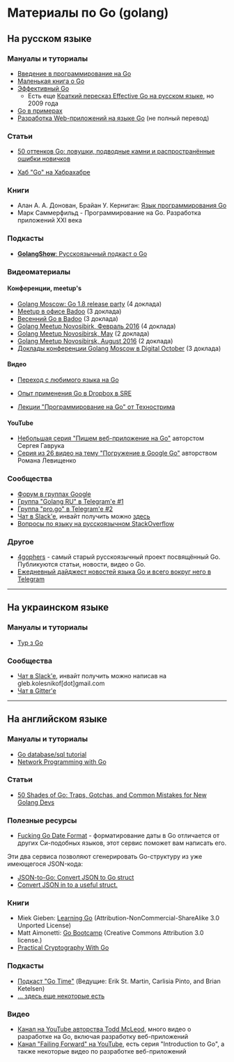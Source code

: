 # Материалы по Go (golang)

## На русском языке

### Мануалы и туториалы

- [Введение в программирование на Go][1]
- [Маленькая книга о Go][3]
- [Эффективный Go][2]
  - Есть еще [Краткий пересказ Effective Go на русском языке][4], но 2009 года
- [Go в примерах][25]
- [Разработка Web-приложений на языке Go][35] (не полный перевод)

### Статьи

- [50 оттенков Go: ловушки, подводные камни и распространённые ошибки новичков][6]

- [Хаб "Go" на Хабрахабре][37]

### Книги

- Алан А. А. Донован, Брайан У. Керниган: [Язык программирования Go][7]
- Марк Саммерфильд - Программирование на Go. Разработка приложений XXI века

### Подкасты

- [**GolangShow**: Русскоязычный подкаст о Go][20]

### Видеоматериалы

#### Конференции, meetup's

- [Golang Moscow: Go 1.8 release party][15] (4 доклада)
- [Meetup в офисе Badoo][16] (3 доклада)
- [Весенний Go в Badoo][17] (3 доклада)
- [Golang Meetup Novosibirk, Февраль 2016][21] (4 доклада)
- [Golang Meetup Novosibirsk, May][22] (2 доклада)
- [Golang Meetup Novosibirsk, August 2016][23] (2 доклада)
- [Доклады конференции Golang Moscow в Digital October][24] (3 доклада)

#### Видео

- [Переход с любимого языка на Go][18]
- [Опыт применения Go в Dropbox в SRE][19]

- [Лекции "Программирование на Go" от Технострима][46]

#### YouTube

- [Небольшая серия "Пишем веб-приложение на Go"][42] авторстом Сергея Гаврука
- [Серия из 26 видео на тему "Погружение в Google Go"][43] авторством Романа Левищенко

### Сообщества

- [Форум в группах Google][12]
- [Группа "Golang RU" в Telegram'e #1][8]
- [Группа "pro.go" в Telegram'e #2][9]
- [Чат в Slack'e][10], инвайт получить можно [здесь][11]
- [Вопросы по языку на русскоязычном StackOverflow][28]

### Другое

- [4gophers][26] - самый старый русскоязычный проект посвящённый Go. Публикуются статьи, новости, видео о Go.
- [Ежедневный дайджест новостей языка Go и всего вокруг него в Telegram][44]

---

## На украинском языке

### Мануалы и туториалы

- [Тур з Go][5]

### Сообщества

- [Чат в Slack'e][13], инвайт получить можно написав на gleb.kolesnikof[dot]gmail.com
- [Чат в Gitter'e][14]

---

## На английском языке

### Мануалы и туториалы

- [Go database/sql tutorial][29]
- [Network Programming with Go][36]

### Статьи

- [50 Shades of Go: Traps, Gotchas, and Common Mistakes for New Golang Devs][27]

### Полезные ресурсы

- [Fucking Go Date Format][30] - форматирование даты в Go отличается от других Си-подобных языков, этот сервис поможет вам написать его.

Эти два сервиса позволяют сгенерировать Go-структуру из уже имеющегося JSON-кода:

- [JSON-to-Go: Convert JSON to Go struct][31]
- [Convert JSON in to a useful struct.][32]

### Книги

- Miek Gieben: [Learning Go][33] (Attribution-NonCommercial-ShareAlike 3.0 Unported License)
- Matt Aimonetti: [Go Bootcamp][34] (Creative Commons Attribution 3.0 license.)
- [Practical Cryptography With Go][45]

### Подкасты

- [Подкаст "Go Time"][38] (Ведущие: Erik St. Martin, Carlisia Pinto, and Brian Ketelsen)
- [... здесь еще некоторые есть][39]

### Видео

- [Канал на YouTube авторства Todd McLeod][40], много видео о разработке на Go, включая разработку веб-приложений
- [Канал "Failing Forward" на YouTube][41], есть серия "Introduction to Go", а также некоторые видео по разработке веб-приложений

[1]: http://golang-book.ru/
[2]: https://github.com/Konstantin8105/Effective_Go_RU
[3]: https://sefus.ru/little-go-book/
[4]: http://eao197.narod.ru/desc/short_effective_go.html
[5]: https://go-tour-ua.appspot.com/welcome/1
[6]: https://habrahabr.ru/company/mailru/blog/314804
[7]: http://www.ozon.ru/context/detail/id/34671680/
[8]: https://t.me/gogolang
[9]: https://t.me/proGO
[10]: https://golang-ru.slack.com
[11]: http://4gophers.ru/slack
[12]: https://groups.google.com/forum/#!forum/Golang-ru
[13]: https://golang-ua.slack.com
[14]: https://gitter.im/dev-ua/go
[15]: https://www.youtube.com/playlist?list=PLknJ4Vr6efQEC9g8MIJopLmTZ0b_MXlYh 
[16]: https://www.youtube.com/playlist?list=PL3xVZC4USRNRD2U7ZASvzaUQdngBanrW1
[17]: https://www.youtube.com/playlist?list=PL3xVZC4USRNShnrPVbZAMJNTdA36TmNZv
[18]: https://www.youtube.com/watch?v=hy3JwgOvpII
[19]: https://www.youtube.com/watch?v=EWsXbsUBm-M
[20]: http://golangshow.com/
[21]: https://www.youtube.com/playlist?list=PLFGD2mcDssp3FtlKnuuL_-JJaErbV9k-L
[22]: https://www.youtube.com/playlist?list=PLFGD2mcDssp28SkI9_ZcJnlpunZNZ36mh
[23]: https://www.youtube.com/playlist?list=PLFGD2mcDssp2u73JtzqlmooVtN1eiTCk6
[24]: https://www.youtube.com/watch?v=OtRf5WC4qoE
[25]: https://gobyexample.ru/
[26]: http://4gophers.ru/
[27]: http://devs.cloudimmunity.com/gotchas-and-common-mistakes-in-go-golang/
[28]: https://ru.stackoverflow.com/questions/tagged/golang
[29]: http://go-database-sql.org/
[30]: http://fuckinggodateformat.com/
[31]: https://mholt.github.io/json-to-go/
[32]: http://json2struct.mervine.net/
[33]: https://archive.miek.nl/files/go/Learning-Go-latest.pdf
[34]: https://www.softcover.io/download/88e295ad/GoBootcamp/ebooks/GoBootcamp.pdf
[35]: https://github.com/astaxie/build-web-application-with-golang/blob/master/ru/preface.md
[36]: https://jannewmarch.gitbooks.io/network-programming-with-go-golang-/
[37]: https://habrahabr.ru/hub/go/all/
[38]: https://changelog.com/gotime
[39]: https://github.com/golang/go/wiki/Podcasts
[40]: https://www.youtube.com/user/toddmcleod/videos
[41]: https://www.youtube.com/channel/UCqRfhD3bKs-6gc5lPh2fRVw/videos
[42]: https://www.youtube.com/playlist?list=PLGtcqyFrda9474GltUO-7S4KoJVcdLMp4
[43]: https://www.youtube.com/playlist?list=PLBOo6DBmP5V9CAXxxl6EZxZpMmT_4ZOca
[44]: https://t.me/awesomego
[45]: https://leanpub.com/gocrypto/read
[46]: https://www.youtube.com/playlist?list=PLrCZzMib1e9q-X5V9pTM6J0AemRWseM7I
